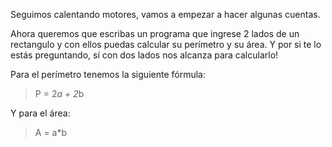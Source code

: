 Seguimos calentando motores, vamos a empezar a hacer algunas cuentas.

Ahora queremos que escribas un programa que ingrese 2 lados de un rectangulo y con ellos puedas calcular su perímetro y su área. Y por si te lo estás preguntando, sí con dos lados nos alcanza para calcularlo!

Para el perímetro tenemos la siguiente fórmula:
> P = 2*a + 2*b

Y para el área:
> A = a*b
